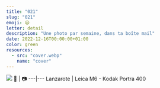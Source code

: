 ```yaml
---
title: "021"
slug: "021"
emoji: 😃
letter: detail
description: "Une photo par semaine, dans ta boîte mail"
date: 2022-12-16T00:00:00+01:00
color: green
resources:
  - src: "cover.webp"
    name: "cover"
---
```

![](cover)
📍 | 📷
---|---
Lanzarote | Leica M6 - Kodak Portra 400
